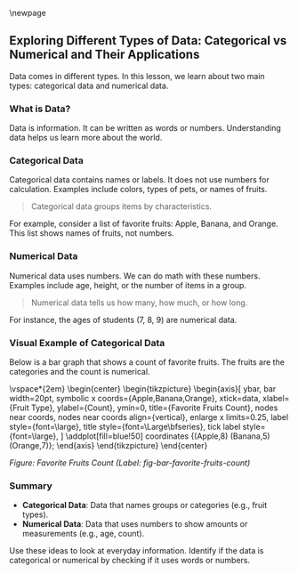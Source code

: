 \newpage
## Exploring Different Types of Data: Categorical vs Numerical and Their Applications

Data comes in different types. In this lesson, we learn about two main types: categorical data and numerical data.

### What is Data?

Data is information. It can be written as words or numbers. Understanding data helps us learn more about the world.

### Categorical Data

Categorical data contains names or labels. It does not use numbers for calculation. Examples include colors, types of pets, or names of fruits.

> Categorical data groups items by characteristics.

For example, consider a list of favorite fruits: Apple, Banana, and Orange. This list shows names of fruits, not numbers.

### Numerical Data

Numerical data uses numbers. We can do math with these numbers. Examples include age, height, or the number of items in a group.

> Numerical data tells us how many, how much, or how long.

For instance, the ages of students ($7$, $8$, $9$) are numerical data.

### Visual Example of Categorical Data

Below is a bar graph that shows a count of favorite fruits. The fruits are the categories and the count is numerical.

\vspace*{2em}
\begin{center}
\begin{tikzpicture}
\begin{axis}[
    ybar,
    bar width=20pt,
    symbolic x coords={Apple,Banana,Orange},
    xtick=data,
    xlabel={Fruit Type},
    ylabel={Count},
    ymin=0,
    title={Favorite Fruits Count},
    nodes near coords,
    nodes near coords align={vertical},
    enlarge x limits=0.25,
    label style={font=\large},
    title style={font=\Large\bfseries},
    tick label style={font=\large},
]
\addplot[fill=blue!50] coordinates {(Apple,8) (Banana,5) (Orange,7)};
\end{axis}
\end{tikzpicture}
\end{center}

*Figure: Favorite Fruits Count (Label: fig-bar-favorite-fruits-count)*

### Summary

- **Categorical Data**: Data that names groups or categories (e.g., fruit types).
- **Numerical Data**: Data that uses numbers to show amounts or measurements (e.g., age, count).

Use these ideas to look at everyday information. Identify if the data is categorical or numerical by checking if it uses words or numbers.